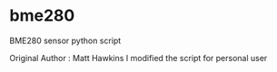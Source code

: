 # bme280




BME280 sensor python script

Original Author : Matt Hawkins
I modified the script for personal user
